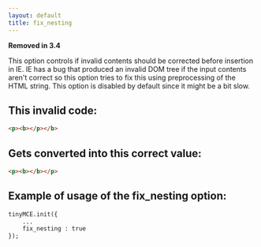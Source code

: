 ```yaml
---
layout: default
title: fix_nesting
---
```


**Removed in 3.4**

This option controls if invalid contents should be corrected before insertion in IE. IE has a bug that produced an invalid DOM tree if the input contents aren't correct so this option tries to fix this using preprocessing of the HTML string. This option is disabled by default since it might be a bit slow.

## This invalid code:

```html
<p><b></p></b>
```

## Gets converted into this correct value:

```html
<p><b></b></p>
```

## Example of usage of the fix_nesting option:

```html
tinyMCE.init({
	...
	fix_nesting : true
});
```